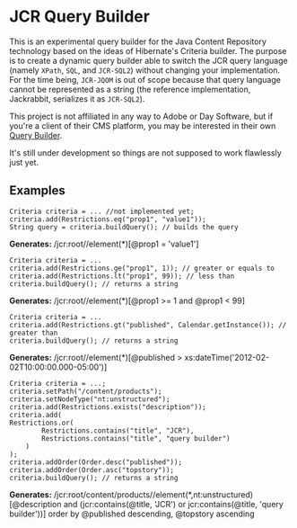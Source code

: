 # JCR Query Builder
This is an experimental query builder for the Java Content Repository technology based on the ideas of Hibernate's Criteria builder. The purpose is to create a dynamic query builder able to switch the JCR query language (namely `XPath`, `SQL`, and `JCR-SQL2`) without changing your implementation. For the time being, `JCR-JQOM` is out of scope because that query language cannot be represented as a string (the reference implementation, Jackrabbit, serializes it as `JCR-SQL2`). 

This project is not affiliated in any way to Adobe or Day Software, but if you're a client of their CMS platform, you may be interested in their own [Query Builder](http://dev.day.com/docs/en/cq/current/javadoc/com/day/cq/search/QueryBuilder.html).

It's still under development so things are not supposed to work flawlessly just yet.

## Examples
    Criteria criteria = ... //not implemented yet;
    criteria.add(Restrictions.eq("prop1", "value1"));
    String query = criteria.buildQuery(); // builds the query
**Generates:** /jcr:root//element(*)[@prop1 = 'value1']

    Criteria criteria = ...
    criteria.add(Restrictions.ge("prop1", 1)); // greater or equals to
    criteria.add(Restrictions.lt("prop1", 99)); // less than
    criteria.buildQuery(); // returns a string
**Generates:** /jcr:root//element(*)[@prop1 >= 1 and @prop1 < 99]

    Criteria criteria = ...
    criteria.add(Restrictions.gt("published", Calendar.getInstance()); // greater than
    criteria.buildQuery(); // returns a string
**Generates:** /jcr:root//element(*)[@published > xs:dateTime('2012-02-02T10:00:00.000-05:00')]

    Criteria criteria = ...;
    criteria.setPath("/content/products");
    criteria.setNodeType("nt:unstructured");
    criteria.add(Restrictions.exists("description"));
    criteria.add(
    Restrictions.or(
            Restrictions.contains("title", "JCR"),
            Restrictions.contains("title", "query builder")
        )
    );
    criteria.addOrder(Order.desc("published"));
    criteria.addOrder(Order.asc("topstory"));
    criteria.buildQuery(); // returns a string
**Generates:** /jcr:root/content/products//element(*,nt:unstructured)
  [@description and (jcr:contains(@title, 'JCR') or jcr:contains(@title, 'query builder'))]
  order by @published descending, @topstory ascending
